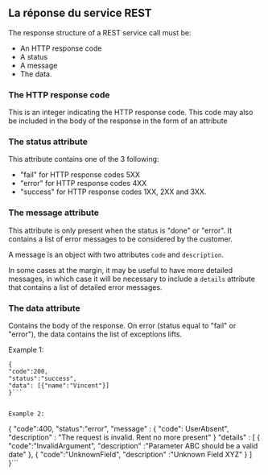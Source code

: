 ## La réponse du service REST
The response structure of a REST service call must be:
- An HTTP response code 
- A status 
- A message 
- The data.

### The HTTP response code
This is an integer indicating the HTTP response code. This code may also be included in the body of the response in the form of an attribute

### The status attribute
This attribute contains one of the 3 following: 
- "fail" for HTTP response codes 5XX
- "error" for HTTP response codes 4XX 
- "success" for HTTP response codes 1XX, 2XX and 3XX.

### The message attribute
This attribute is only present when the status is "done" or "error". It contains a list of error messages to be considered by the customer.

A message is an object with two attributes ```code``` and ```description```.

In some cases at the margin, it may be useful to have more detailed messages, in which case it will be necessary to include a ```details``` attribute that contains a list of detailed error messages.


### The data attribute
Contains the body of the response. On error (status equal to "fail" or "error"), the data contains the list of exceptions lifts.

Example 1:
```
{
"code":200,
"status":"success",
"data": [{"name":"Vincent"}]
}```


Example 2:
```
{
"code":400,
"status":"error",
"message" : 
    {
        "code": UserAbsent",
        "description" : "The request is invalid. Rent no more present"
    }
"details" : 
    [
        { 
            "code":"InvalidArgument", 
            "description" :"Parameter ABC should be a valid date"
        }, 
        { 
            "code":"UnknownField", 
            "description" :"Unknown Field XYZ"
        }
    ]
}```

